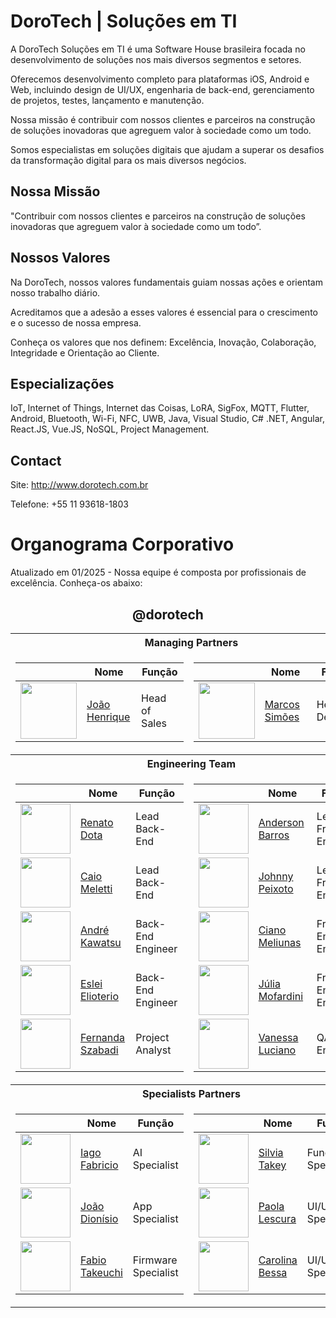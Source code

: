 # DoroTech | Soluções em TI

A DoroTech Soluções em TI é uma Software House brasileira focada no desenvolvimento de soluções nos mais diversos segmentos e setores.

Oferecemos desenvolvimento completo para plataformas iOS, Android e Web, incluindo design de UI/UX, engenharia de back-end, gerenciamento de projetos, testes, lançamento e manutenção.

Nossa missão é contribuir com nossos clientes e parceiros na construção de soluções inovadoras que agreguem valor à sociedade como um todo.

Somos especialistas em soluções digitais que ajudam a superar os desafios da transformação digital para os mais diversos negócios.

## Nossa Missão

"Contribuir com nossos clientes e parceiros na construção de soluções inovadoras que agreguem valor à sociedade como um todo”.

## Nossos Valores

Na DoroTech, nossos valores fundamentais guiam nossas ações e orientam nosso trabalho diário. 

Acreditamos que a adesão a esses valores é essencial para o crescimento e o sucesso de nossa empresa.

Conheça os valores que nos definem: Excelência, Inovação, Colaboração, Integridade e Orientação ao Cliente.

## Especializações

IoT, Internet of Things, Internet das Coisas, LoRA, SigFox, MQTT, Flutter, Android, Bluetooth, Wi-Fi, NFC, UWB, Java, Visual Studio, C# .NET, Angular, React.JS, Vue.JS, NoSQL, Project Management.

## Contact

Site: http://www.dorotech.com.br

Telefone: +55 11 93618-1803

# Organograma Corporativo

Atualizado em 01/2025 - Nossa equipe é composta por profissionais de excelência. Conheça-os abaixo:

<div align="center">
	
## @dorotech

<table>
<tr>
	<th colspan="2">
		Managing Partners
	</th>
</tr>
  
<td>

| | Nome | Função |
| -------------- | ------------- | ------------- |
| <img src="https://avatars.githubusercontent.com/u/83249287?v=4" width="90"> | [João Henrique](https://github.com/Engjhony) |  Head of Sales |
</td>

<td>

| | Nome | Função |
| -------------- | ------------- | ------------- |
| <img src="https://avatars.githubusercontent.com/u/26862420?v=4" width="90"> | [Marcos Simões](https://github.com/marcospsimoes) |  Head of Delivery |

</td>

<tr>
	<th colspan="2">
		Engineering Team		
	</th>
</tr>
  
<td>

| | Nome | Função |
| -------------- | ------------- | ------------- |
| <img src="https://avatars.githubusercontent.com/u/32839051?v=4" width="80"> | [Renato Dota](https://github.com/renatodota) |  Lead Back-End |
| <img src="https://avatars.githubusercontent.com/u/49731519?v=4" width="80"> | [Caio Meletti](https://github.com/caiomeletti) |  Lead Back-End |
| <img src="https://media.licdn.com/dms/image/C4D03AQEzFfqF1AmCSw/profile-displayphoto-shrink_800_800/0/1610230993863?e=2147483647&v=beta&t=A_ePkftirzufnh1PGyjA0IXcPIIViyXvXzWP5T_FHNM" width="80"> | [André Kawatsu](https://github.com/andredorotech) |  Back-End Engineer |
| <img src="https://avatars.githubusercontent.com/u/9800871?v=4" width="80"> | [Eslei Elioterio](https://github.com/Elioterio89) |  Back-End Engineer |
| <img src="https://avatars.githubusercontent.com/u/88169525?v=4" width="80"> | [Fernanda Szabadi](https://github.com/ferszabadi) |  Project Analyst |

</td>

<td>

| | Nome | Função |
| -------------- | ------------- | ------------- |
| <img src="https://avatars.githubusercontent.com/u/12089780?v=4" width="80"> | [Anderson Barros](https://github.com/anderson-tec12) |  Lead Front-End |
| <img src="https://avatars.githubusercontent.com/u/52277432?v=4" width="80"> | [Johnny Peixoto](https://github.com/johnnypeixoto) |  Lead Front-End |
| <img src="https://avatars.githubusercontent.com/u/111630521?v=4" width="80"> | [Ciano Meliunas](https://github.com/briotza) |  Front-End Engineer |
| <img src="https://avatars.githubusercontent.com/u/150747679?v=4" width="80"> | [Júlia Mofardini](https://github.com/juliamofardinii) |  Front-End Engineer |
| <img src="https://avatars.githubusercontent.com/u/87663503?v=4" width="80"> | [Vanessa Luciano](https://github.com/vanessaluciaano) |  QA Engineer |

</td>

<tr>
	<th colspan="2">
		Specialists Partners
	</th>
</tr>

<td>

| | Nome | Função |
| -------------- | ------------- | ------------- |
| <img src="https://encrypted-tbn0.gstatic.com/images?q=tbn:ANd9GcQMKrxYVBR3UihBPzJ3_XPmko3y3d4xzziVG4dMr33jV3C2dGkR3M3VSV89hTZwQCyQukI&usqp=CAU" width="80"> | [Iago Fabricio](https://github.com/iagofabricio) |  AI Specialist |
| <img src="https://avatars.githubusercontent.com/u/46010192?v=4" width="80"> | [João Dionísio](https://github.com/JBDionisio) |  App Specialist |
| <img src="https://media.licdn.com/dms/image/v2/C4E03AQFKA40vVGaB7w/profile-displayphoto-shrink_800_800/profile-displayphoto-shrink_800_800/0/1608805288173?e=1735171200&v=beta&t=TGbCLKfKlqFL3ZAmybYlPCwnuCCQCDTTj7QtF40fkOo" width="80"> | [Fabio Takeuchi](https://github.com/fakiot) |  Firmware Specialist |

</td>

<td>

| | Nome | Função |
| -------------- | ------------- | ------------- |
| <img src="https://media.licdn.com/dms/image/v2/D4D03AQEX9gH7tY9TRg/profile-displayphoto-shrink_800_800/profile-displayphoto-shrink_800_800/0/1699968145461?e=1740614400&v=beta&t=HfhApvYmf6Z63qiNjGz1DAvrqkce-L0IaHdd6GWN7L8" width="80"> | [Silvia Takey](https://www.linkedin.com/in/silviatakey) |  Fundraising Specialist |
| <img src="https://media.licdn.com/dms/image/v2/D4D03AQFNdOoO4Zi6cg/profile-displayphoto-shrink_800_800/profile-displayphoto-shrink_800_800/0/1723657775297?e=1735171200&v=beta&t=a_gXN7W4zeB6Z6tYBakiXd_VHZ5kU7WRuFR9Y8-KGVI" width="80"> | [Paola Lescura](https://www.linkedin.com/in/paolalescura) |  UI/UX Specialist |
| <img src="https://media.licdn.com/dms/image/v2/D4D03AQGJDvo2G5rKJA/profile-displayphoto-shrink_800_800/profile-displayphoto-shrink_800_800/0/1723657731925?e=1738195200&v=beta&t=hchljTdmKpu8n0Dz6r9XEsUcjhDlyPI1yhqTjn-yl9Y" width="80"> | [Carolina Bessa](https://www.linkedin.com/in/carolinaabessa) |  UI/UX Specialist |

</td>

</table>
</div>

